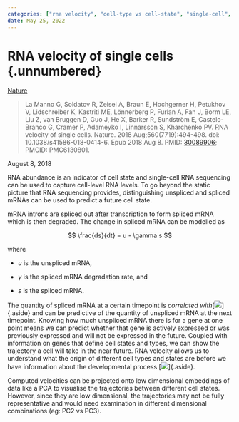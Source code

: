 ```yaml
---
categories: ["rna velocity", "cell-type vs cell-state", "single-cell", "transcriptomics"]
date: May 25, 2022
---
```


# RNA velocity of single cells {.unnumbered}

[Nature](https://www.nature.com/articles/s41586-018-0414-6/)

> La Manno G, Soldatov R, Zeisel A, Braun E, Hochgerner H, Petukhov V,
> Lidschreiber K, Kastriti ME, Lönnerberg P, Furlan A, Fan J, Borm LE, Liu Z,
> van Bruggen D, Guo J, He X, Barker R, Sundström E, Castelo-Branco G, Cramer P,
> Adameyko I, Linnarsson S, Kharchenko PV. RNA velocity of single cells. Nature.
> 2018 Aug;560(7719):494-498. doi: 10.1038/s41586-018-0414-6. Epub 2018 Aug 8.
> PMID: [30089906](https://pubmed.ncbi.nlm.nih.gov/30089906/); PMCID: PMC6130801.

August 8, 2018

RNA abundance is an indicator of cell state and single-cell RNA sequencing can be
used to capture cell-level RNA levels. To go beyond the static picture that RNA
sequencing provides, distinguishing unspliced and spliced mRNAs can be used to
predict a future cell state.

mRNA introns are spliced out after transcription to form spliced mRNA which is
then degraded. The change in spliced mRNA can be modelled as 

$$ \frac{ds}{dt} = u - \gamma s $$

where 

- $u$ is the unspliced mRNA,

- $\gamma$ is the spliced mRNA degradation rate, and 

- $s$ is the spliced mRNA.

The quantity of spliced mRNA at a certain timepoint is *correlated
with*[![](https://media.springernature.com/full/springer-static/image/art%3A10.1038%2Fs41586-018-0414-6/MediaObjects/41586_2018_414_Fig1_HTML.png?as=webp)]{.aside}
and can be predictive of the quantity of unspliced mRNA at the next timepoint.
Knowing how much unspliced mRNA there is for a gene at one point means we can
predict whether that gene is actively expressed or was previously expressed and
will not be expressed in the future. Coupled with information on genes that
define cell states and types, we can show the trajectory a cell will take in the
near future. RNA velocity allows us to understand what the origin of different
cell types and states are before we have information about the developmental
process [![](https://media.springernature.com/full/springer-static/image/art%3A10.1038%2Fs41586-018-0414-6/MediaObjects/41586_2018_414_Fig3_HTML.png?as=webp)]{.aside}.

Computed velocities can be projected onto low dimensional embeddings of data
like a PCA to visualise the trajectories between different cell states. However,
since they are low dimensional, the trajectories may not be fully representative
and would need examination in different dimensional combinations (eg: PC2 vs
PC3). 

